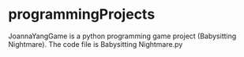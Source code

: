 # programmingProjects
JoannaYangGame is a python programming game project (Babysitting Nightmare). The code file is Babysitting Nightmare.py
